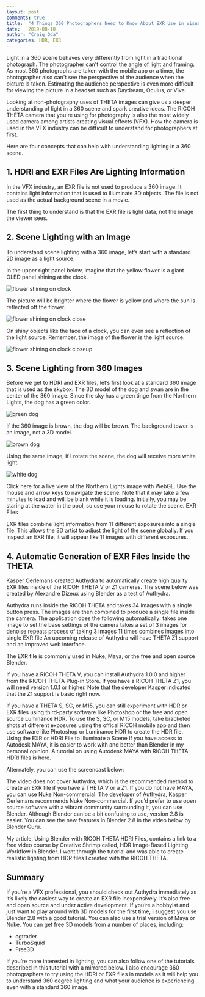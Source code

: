 ```yaml
---
layout: post
comments: true
title:  "4 Things 360 Photographers Need to Know About EXR Use in Visual Effects"
date:   2019-08-10
author: "Craig Oda"
categories: HDR, EXR
---
```

Light in a 360 scene behaves very differently from light in a traditional photograph.
The photographer can't control the angle of light and framing. As most 360 
photographs
are taken with the mobile app or a timer, the photographer also can't see
the perspective of the audience when the picture is taken. Estimating 
the audience perspective is
even more difficult for viewing the picture in a headset
such as Daydream, Oculus, or Vive.

Looking at non-photography uses of THETA images can give us a deeper 
understanding of light in a 360 scene and spark creative ideas.
The RICOH THETA camera that you're using for photography is also 
the most widely used camera among artists creating visual effects (VFX). How the camera is used in the VFX industry can be difficult to understand for photographers at first.

Here are four concepts that can help with understanding lighting in a 360 scene.

## 1. HDRI and EXR Files Are Lighting Information

In the VFX industry, an EXR file is not used to produce a 360 image.  It contains light information that is used to illuminate 3D objects. The file is not used as the actual background scene in a movie.  

The first thing to understand is that the EXR file is light data, not the image 
the viewer sees.

## 2. Scene Lighting with an Image
To understand scene lighting with a 360 image, let’s start with a standard 2D image as a light source.

In the upper right panel below, imagine that the yellow flower is a giant OLED panel shining at the clock.

![flower shining on clock](/blog/img/2019-08/flower.jpg)

The picture will be brighter where the flower is yellow and where the sun is reflected off the flower.

![flower shining on clock close](/blog/img/2019-08/flower2.jpg)


On shiny objects like the face of a clock, you can even see a reflection of the light source. Remember, the image of the flower is the light source.

![flower shining on clock closeup](/blog/img/2019-08/flower3.jpg)


## 3. Scene Lighting from 360 Images

Before we get to HDRI and EXR files, let’s first look at a standard 360 image that is used as the skybox. The 3D model of the dog and swan are in the center of the 360 image. Since the sky has a green tinge from the Northern Lights, the dog has a green color.

![green dog](/blog/img/2019-08/dog-green.png)

If the 360 image is brown, the dog will be brown. The background tower is an image, not a 3D model.

![brown dog](/blog/img/2019-08/dog-brown.png)

Using the same image, if I rotate the scene, the dog will receive more white light.

![white dog](/blog/img/2019-08/dog-white.png)

Click here for a live view of the Northern Lights image with WebGL. Use the mouse and arrow keys to navigate the scene. Note that it may take a few minutes to load and will be blank while it is loading. Initially, you may be staring at the water in the pool, so use your mouse to rotate the scene.
EXR Files

EXR files combine light information from 11 different exposures into a single file. This allows the 3D artist to adjust the light of the scene globally. If you inspect an EXR file, it will appear like 11 images with different exposures.

## 4. Automatic Generation of EXR Files Inside the THETA

Kasper Oerlemans created Authydra to automatically create high quality EXR files inside of the RICOH THETA V or Z1 cameras. The scene below was created by Alexandre Dizeux using Blender as a test of Authydra.

Authydra runs inside the RICOH THETA and takes 34 images with a single button press. The images are then combined to produce a single file inside the camera.
The application does the following automatically:
takes one image to set the base settings of the camera
takes a set of 3 images for denoise
repeats process of taking 3 images 11 times
combines images into single EXR file
An upcoming release of Authydra will have THETA Z1 support and an improved web interface.

The EXR file is commonly used in Nuke, Maya, or the free and open source Blender.

If you have a RICOH THETA V, you can install Authydra 1.0.0 and higher from the RICOH THETA Plug-in Store. If you have a RICOH THETA Z1, you will need version 1.0.1 or higher. Note that the developer Kasper indicated that the Z1 support is basic right now.

If you have a THETA S, SC, or M15, you can still experiment with HDR or EXR files using third-party software like Photoshop or the free and open source Luminance HDR. To use the S, SC, or M15 models, take bracketed shots at different exposures using the offical RICOH mobile app and then use software like Photoshop or Luminance HDR to create the HDR file.
Using the EXR or HDRI File to Illuminate a Scene
If you have access to Autodesk MAYA, it is easier to work with and better than Blender in my personal opinion. A tutorial on using Autodesk MAYA with RICOH THETA HDRI files is here.

Alternately, you can use the screencast below:

The video does not cover Authydra, which is the recommended method to create an EXR file if you have a THETA V or a Z1.
If you do not have MAYA, you can use Nuke Non-commercial. The developer of Authydra, Kasper Oerlemans recommends Nuke Non-commercial.
If you’d prefer to use open source software with a vibrant community surrounding it, you can use Blender. Although Blender can be a bit confusing to use, version 2.8 is easier.
You can see the new features in Blender 2.8 in the video below by Blender Guru.

My article, Using Blender with RICOH THETA HDRI Files, contains a link to a free video course by Creative Shrimp called, HDR Image-Based Lighting Workflow in Blender.
I went through the tutorial and was able to create realistic lighting from HDR files I created with the RICOH THETA.


## Summary

If you’re a VFX professional, you should check out Authydra immediately as it’s likely the easiest way to create an EXR file inexpensively. It’s also free and open source and under active development.
If you’re a hobbyist and just want to play around with 3D models for the first time, I suggest you use Blender 2.8 with a good tutorial. You can also use a trial version of Maya or Nuke. You can get free 3D models from a number of places, including:

* cgtrader
* TurboSquid
* Free3D

If you’re more interested in lighting, you can also follow one of the tutorials described in this tutorial with a mirrored below.
I also encourage 360 photographers to try using the HDRI or EXR files in models as it will help you to understand 360 degree lighting and what your audience is experiencing even with a standard 360 image.